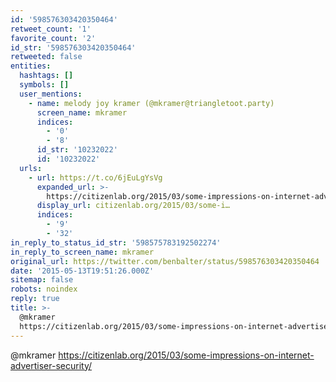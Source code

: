 ```yaml
---
id: '598576303420350464'
retweet_count: '1'
favorite_count: '2'
id_str: '598576303420350464'
retweeted: false
entities:
  hashtags: []
  symbols: []
  user_mentions:
    - name: melody joy kramer (@mkramer@triangletoot.party)
      screen_name: mkramer
      indices:
        - '0'
        - '8'
      id_str: '10232022'
      id: '10232022'
  urls:
    - url: https://t.co/6jEuLgYsVg
      expanded_url: >-
        https://citizenlab.org/2015/03/some-impressions-on-internet-advertiser-security/
      display_url: citizenlab.org/2015/03/some-i…
      indices:
        - '9'
        - '32'
in_reply_to_status_id_str: '598575783192502274'
in_reply_to_screen_name: mkramer
original_url: https://twitter.com/benbalter/status/598576303420350464
date: '2015-05-13T19:51:26.000Z'
sitemap: false
robots: noindex
reply: true
title: >-
  @mkramer
  https://citizenlab.org/2015/03/some-impressions-on-internet-advertiser-security/
---
```


@mkramer https://citizenlab.org/2015/03/some-impressions-on-internet-advertiser-security/